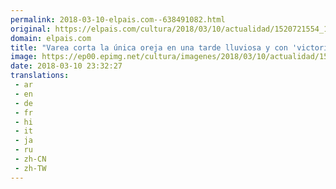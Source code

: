 ```yaml
---
permalink: 2018-03-10-elpais.com--638491082.html
original: https://elpais.com/cultura/2018/03/10/actualidad/1520721554_143143.html#?ref=rss&format=simple&link=link
domain: elpais.com
title: "Varea corta la única oreja en una tarde lluviosa y con 'victorinos' de fiasco"
image: https://ep00.epimg.net/cultura/imagenes/2018/03/10/actualidad/1520721554_143143_1520721833_rrss_normal.jpg
date: 2018-03-10 23:32:27
translations: 
 - ar
 - en
 - de
 - fr
 - hi
 - it
 - ja
 - ru
 - zh-CN
 - zh-TW
---
```


